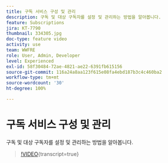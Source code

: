 ```yaml
---
title: 구독 서비스 구성 및 관리
description: 구독 및 대상 구독자를 설정 및 관리하는 방법을 알아봅니다.
feature: Subscriptions
jira: KT-7790
thumbnail: 334305.jpg
doc-type: feature video
activity: use
team: WWFRE
role: User, Admin, Developer
level: Experienced
exl-id: 58f30484-72ae-4821-ae22-6391fb615156
source-git-commit: 116a24a8aa123f615e08fa4ebd187b3c4c460ba2
workflow-type: tm+mt
source-wordcount: '30'
ht-degree: 100%

---
```


# 구독 서비스 구성 및 관리

구독 및 대상 구독자를 설정 및 관리하는 방법을 알아봅니다.

>[!VIDEO](https://video.tv.adobe.com/v/334305?quality=12&learn=on){transcript=true}
